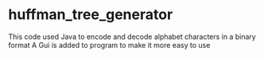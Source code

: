 # huffman_tree_generator

This code used Java to encode and decode alphabet characters in a binary format
A Gui is added to program to make it more easy to use
